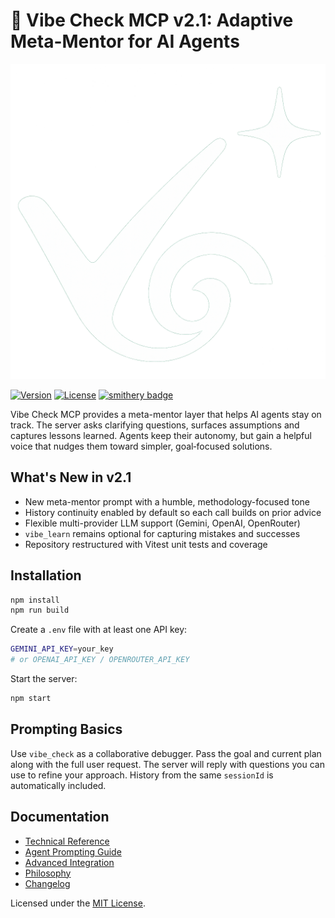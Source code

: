 # 🧠 Vibe Check MCP v2.1: Adaptive Meta-Mentor for AI Agents

![Logo](https://github.com/PV-Bhat/vibe-check-mcp-server/blob/main/Attachments/vibelogov2.png)

[![Version](https://img.shields.io/badge/version-2.1.0-blue)](https://github.com/PV-Bhat/vibe-check-mcp-server)
[![License](https://img.shields.io/badge/license-MIT-green)](LICENSE)
[![smithery badge](https://smithery.ai/badge/@PV-Bhat/vibe-check-mcp-server)](https://smithery.ai/server/@PV-Bhat/vibe-check-mcp-server)

Vibe Check MCP provides a meta-mentor layer that helps AI agents stay on track. The server asks clarifying questions, surfaces assumptions and captures lessons learned. Agents keep their autonomy, but gain a helpful voice that nudges them toward simpler, goal‑focused solutions.

## What's New in v2.1
- New meta-mentor prompt with a humble, methodology-focused tone
- History continuity enabled by default so each call builds on prior advice
- Flexible multi-provider LLM support (Gemini, OpenAI, OpenRouter)
- `vibe_learn` remains optional for capturing mistakes and successes
- Repository restructured with Vitest unit tests and coverage

## Installation
```bash
npm install
npm run build
```
Create a `.env` file with at least one API key:
```bash
GEMINI_API_KEY=your_key
# or OPENAI_API_KEY / OPENROUTER_API_KEY
```
Start the server:
```bash
npm start
```

## Prompting Basics
Use `vibe_check` as a collaborative debugger. Pass the goal and current plan along with the full user request. The server will reply with questions you can use to refine your approach. History from the same `sessionId` is automatically included.

## Documentation
- [Technical Reference](./docs/technical-reference.md)
- [Agent Prompting Guide](./docs/agent-prompting.md)
- [Advanced Integration](./docs/advanced-integration.md)
- [Philosophy](./docs/philosophy.md)
- [Changelog](./docs/changelog.md)

Licensed under the [MIT License](LICENSE).
